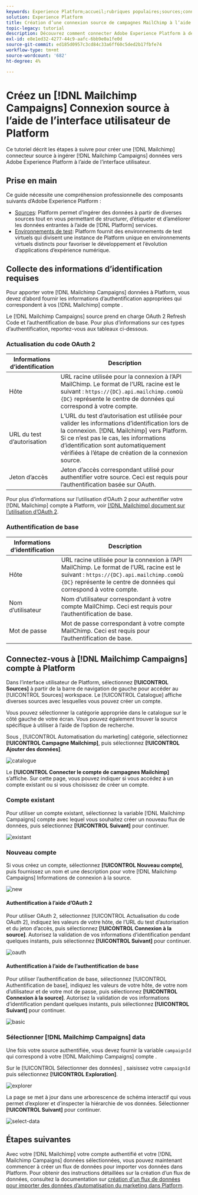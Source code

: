 ```yaml
---
keywords: Experience Platform;accueil;rubriques populaires;sources;connecteurs;connecteurs source;sdk sources;sdk;SDK
solution: Experience Platform
title: Création d’une connexion source de campagnes MailChimp à l’aide de l’interface utilisateur de Platform
topic-legacy: tutorial
description: Découvrez comment connecter Adobe Experience Platform à des campagnes MailChimp à l’aide de l’interface utilisateur de Platform.
exl-id: e8e1ed32-4277-44c9-aafc-6bb9e0a1fe0d
source-git-commit: ed185d0957c3cd84c33a6ff60c5ded2b17fbfe74
workflow-type: tm+mt
source-wordcount: '682'
ht-degree: 4%

---
```


# Créez un [!DNL Mailchimp Campaigns] Connexion source à l’aide de l’interface utilisateur de Platform

Ce tutoriel décrit les étapes à suivre pour créer une [!DNL Mailchimp] connecteur source à ingérer [!DNL Mailchimp Campaigns] données vers Adobe Experience Platform à l’aide de l’interface utilisateur.

## Prise en main

Ce guide nécessite une compréhension professionnelle des composants suivants d’Adobe Experience Platform :

* [Sources](../../../../home.md): Platform permet d’ingérer des données à partir de diverses sources tout en vous permettant de structurer, d’étiqueter et d’améliorer les données entrantes à l’aide de [!DNL Platform] services.
* [Environnements de test](../../../../../sandboxes/home.md): Platform fournit des environnements de test virtuels qui divisent une instance de Platform unique en environnements virtuels distincts pour favoriser le développement et l’évolution d’applications d’expérience numérique.

## Collecte des informations d’identification requises

Pour apporter votre [!DNL Mailchimp Campaigns] données à Platform, vous devez d’abord fournir les informations d’authentification appropriées qui correspondent à vos [!DNL Mailchimp] compte .

Le [!DNL Mailchimp Campaigns] source prend en charge OAuth 2 Refresh Code et l’authentification de base. Pour plus d’informations sur ces types d’authentification, reportez-vous aux tableaux ci-dessous.

### Actualisation du code OAuth 2

| Informations d’identification | Description |
| --- | --- |
| Hôte | URL racine utilisée pour la connexion à l’API MailChimp. Le format de l’URL racine est le suivant : `https://{DC}.api.mailchimp.com`où `{DC}` représente le centre de données qui correspond à votre compte. |
| URL du test d’autorisation | L’URL du test d’autorisation est utilisée pour valider les informations d’identification lors de la connexion. [!DNL Mailchimp] vers Platform. Si ce n’est pas le cas, les informations d’identification sont automatiquement vérifiées à l’étape de création de la connexion source. |
| Jeton d’accès | Jeton d’accès correspondant utilisé pour authentifier votre source. Ceci est requis pour l’authentification basée sur OAuth. |

Pour plus d’informations sur l’utilisation d’OAuth 2 pour authentifier votre [!DNL Mailchimp] compte à Platform, voir [[!DNL Mailchimp] document sur l’utilisation d’OAuth 2](https://mailchimp.com/developer/marketing/guides/access-user-data-oauth-2/).

### Authentification de base

| Informations d’identification | Description |
| --- | --- |
| Hôte | URL racine utilisée pour la connexion à l’API MailChimp. Le format de l’URL racine est le suivant : `https://{DC}.api.mailchimp.com`où `{DC}` représente le centre de données qui correspond à votre compte. |
| Nom d’utilisateur | Nom d’utilisateur correspondant à votre compte MailChimp. Ceci est requis pour l’authentification de base. |
| Mot de passe | Mot de passe correspondant à votre compte MailChimp. Ceci est requis pour l’authentification de base. |

## Connectez-vous à [!DNL Mailchimp Campaigns] compte à Platform

Dans l’interface utilisateur de Platform, sélectionnez **[!UICONTROL Sources]** à partir de la barre de navigation de gauche pour accéder au [!UICONTROL Sources] workspace. Le [!UICONTROL Catalogue] affiche diverses sources avec lesquelles vous pouvez créer un compte.

Vous pouvez sélectionner la catégorie appropriée dans le catalogue sur le côté gauche de votre écran. Vous pouvez également trouver la source spécifique à utiliser à l’aide de l’option de recherche.

Sous , [!UICONTROL Automatisation du marketing] catégorie, sélectionnez **[!UICONTROL Campagne Mailchimp]**, puis sélectionnez **[!UICONTROL Ajouter des données]**.

![catalogue](../../../../images/tutorials/create/mailchimp-campaigns/catalog.png)

Le **[!UICONTROL Connecter le compte de campagnes Mailchimp]** s’affiche. Sur cette page, vous pouvez indiquer si vous accédez à un compte existant ou si vous choisissez de créer un compte.

### Compte existant

Pour utiliser un compte existant, sélectionnez la variable [!DNL Mailchimp Campaigns] compte avec lequel vous souhaitez créer un nouveau flux de données, puis sélectionnez **[!UICONTROL Suivant]** pour continuer.

![existant](../../../../images/tutorials/create/mailchimp-campaigns/existing.png)

### Nouveau compte

Si vous créez un compte, sélectionnez **[!UICONTROL Nouveau compte]**, puis fournissez un nom et une description pour votre [!DNL Mailchimp Campaigns] Informations de connexion à la source.

![new](../../../../images/tutorials/create/mailchimp-campaigns/new.png)

#### Authentification à l’aide d’OAuth 2

Pour utiliser OAuth 2, sélectionnez [!UICONTROL Actualisation du code OAuth 2], indiquez les valeurs de votre hôte, de l’URL du test d’autorisation et du jeton d’accès, puis sélectionnez **[!UICONTROL Connexion à la source]**. Autorisez la validation de vos informations d’identification pendant quelques instants, puis sélectionnez **[!UICONTROL Suivant]** pour continuer.

![oauth](../../../../images/tutorials/create/mailchimp-campaigns/oauth.png)

#### Authentification à l’aide de l’authentification de base

Pour utiliser l’authentification de base, sélectionnez [!UICONTROL Authentification de base], indiquez les valeurs de votre hôte, de votre nom d’utilisateur et de votre mot de passe, puis sélectionnez **[!UICONTROL Connexion à la source]**. Autorisez la validation de vos informations d’identification pendant quelques instants, puis sélectionnez **[!UICONTROL Suivant]** pour continuer.

![basic](../../../../images/tutorials/create/mailchimp-campaigns/basic.png)

### Sélectionner [!DNL Mailchimp Campaigns] data

Une fois votre source authentifiée, vous devez fournir la variable `campaignId` qui correspond à votre [!DNL Mailchimp Campaigns] compte .

Sur le [!UICONTROL Sélectionner des données] , saisissez votre `campaignId` puis sélectionnez **[!UICONTROL Exploration]**.

![explorer](../../../../images/tutorials/create/mailchimp-campaigns/explore.png)

La page se met à jour dans une arborescence de schéma interactif qui vous permet d’explorer et d’inspecter la hiérarchie de vos données. Sélectionner **[!UICONTROL Suivant]** pour continuer.

![select-data](../../../../images/tutorials/create/mailchimp-campaigns/select-data.png)

## Étapes suivantes

Avec votre [!DNL Mailchimp] votre compte authentifié et votre [!DNL Mailchimp Campaigns] données sélectionnées, vous pouvez maintenant commencer à créer un flux de données pour importer vos données dans Platform. Pour obtenir des instructions détaillées sur la création d’un flux de données, consultez la documentation sur [création d’un flux de données pour importer des données d’automatisation du marketing dans Platform](../../dataflow/marketing-automation.md).

